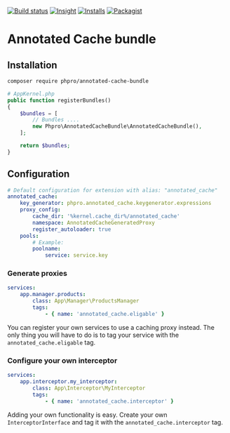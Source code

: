 [![Build status](https://api.travis-ci.org/phpro/annotated-cache-bundle.svg)](http://travis-ci.org/phpro/annotated-cache-bundle)
[![Insight](https://img.shields.io/sensiolabs/i/042d537e-9bc2-4dd7-b9d8-f165a5f5039f.svg)](https://insight.sensiolabs.com/projects/042d537e-9bc2-4dd7-b9d8-f165a5f5039f)
[![Installs](https://img.shields.io/packagist/dt/phpro/annotated-cache-bundle.svg)](https://packagist.org/packages/phpro/annotated-cache-bundle/stats)
[![Packagist](https://img.shields.io/packagist/v/phpro/annotated-cache-bundle.svg)](https://packagist.org/packages/phpro/annotated-cache-bundle)

# Annotated Cache bundle

## Installation

```sh
composer require phpro/annotated-cache-bundle
```

```php
# AppKernel.php
public function registerBundles()
{
    $bundles = [
        // Bundles ....
        new Phpro\AnnotatedCacheBundle\AnnotatedCacheBundle(),
    ];

    return $bundles;
}
```

## Configuration

```yaml
# Default configuration for extension with alias: "annotated_cache"
annotated_cache:
    key_generator: phpro.annotated_cache.keygenerator.expressions
    proxy_config:
        cache_dir: '%kernel.cache_dir%/annotated_cache'
        namespace: AnnotatedCacheGeneratedProxy
        register_autoloader: true
    pools:
        # Example:
        poolname:
            service: service.key
```

### Generate proxies
```yaml
services:
    app.manager.products:
        class: App\Manager\ProductsManager
        tags:
            - { name: 'annotated_cache.eligable' }
```

You can register your own services to use a caching proxy instead. 
 The only thing you will have to do is to tag your service with the `annotated_cache.eligable` tag.


### Configure your own interceptor
```yaml
services:
    app.interceptor.my_interceptor:
        class: App\Interceptor\MyInterceptor
        tags:
            - { name: 'annotated_cache.interceptor' }
```

Adding your own functionality is easy. 
 Create your own `InterceptorInterface` and tag it with the `annotated_cache.interceptor` tag. 